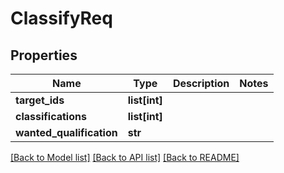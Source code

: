 # ClassifyReq


## Properties
Name | Type | Description | Notes
------------ | ------------- | ------------- | -------------
**target_ids** | **list[int]** |  | 
**classifications** | **list[int]** |  | 
**wanted_qualification** | **str** |  | 

[[Back to Model list]](../README.md#documentation-for-models) [[Back to API list]](../README.md#documentation-for-api-endpoints) [[Back to README]](../README.md)


